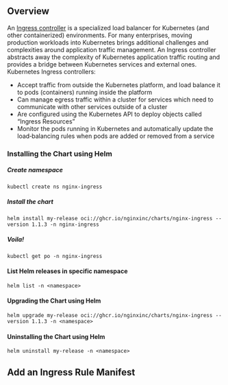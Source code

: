 ## Overview
An [Ingress controller](https://docs.nginx.com/nginx-ingress-controller/installation/installing-nic/installation-with-helm/) is a specialized load balancer for Kubernetes (and other containerized) environments. For many enterprises, moving production workloads into Kubernetes brings additional challenges and complexities around application traffic management. An Ingress controller abstracts away the complexity of Kubernetes application traffic routing and provides a bridge between Kubernetes services and external ones.
Kubernetes Ingress controllers:
- Accept traffic from outside the Kubernetes platform, and load balance it to pods (containers) running inside the platform
- Can manage egress traffic within a cluster for services which need to communicate with other services outside of a cluster
- Are configured using the Kubernetes API to deploy objects called “Ingress Resources”
- Monitor the pods running in Kubernetes and automatically update the load‑balancing rules when pods are added or removed from a service


### Installing the Chart using Helm
##### Create namespace
```
kubectl create ns nginx-ingress
```
##### Install the chart
```
helm install my-release oci://ghcr.io/nginxinc/charts/nginx-ingress --version 1.1.3 -n nginx-ingress
```
##### Voila!
```
kubectl get po -n nginx-ingress
```

#### List Helm releases in specific namespace
```
helm list -n <namespace>
```

#### Upgrading the Chart using Helm
```
helm upgrade my-release oci://ghcr.io/nginxinc/charts/nginx-ingress --version 1.1.3 -n <namespace>
```

#### Uninstalling the Chart using Helm
```
helm uninstall my-release -n <namespace>
```

## Add an Ingress Rule Manifest


